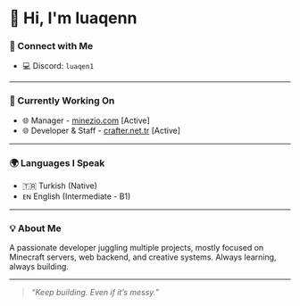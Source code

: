 # 👋 Hi, I'm **luaqenn**

### 💬 Connect with Me  
- 💻 Discord: `luaqen1`
---

### 🚀 Currently Working On  
- 🌐 Manager - [minezio.com](https://minezio.com) [Active]
- 🌐 Developer & Staff - [crafter.net.tr](https:/crafter.net.tr) [Active]
---

### 🌍 Languages I Speak  
- 🇹🇷 Turkish (Native)  
- ᴇɴ English (Intermediate - B1)

---

### 💡 About Me  
A passionate developer juggling multiple projects, mostly focused on Minecraft servers, web backend, and creative systems. Always learning, always building.

---

> _“Keep building. Even if it’s messy.”_


